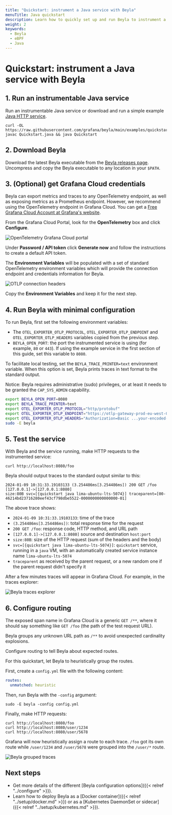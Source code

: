 ```yaml
---
title: "Quickstart: instrument a Java service with Beyla"
menuTitle: Java quickstart
description: Learn how to quickly set up and run Beyla to instrument a Java service
weight: 2
keywords:
  - Beyla
  - eBPF
  - Java
---
```


# Quickstart: instrument a Java service with Beyla

## 1. Run an instrumentable Java service

Run an instrumentable Java service or download and run a simple example [Java HTTP service](https://github.com/grafana/beyla/tree/main/examples/quickstart/java).

```
curl -OL https://raw.githubusercontent.com/grafana/beyla/main/examples/quickstart/java/Quickstart.java
javac Quickstart.java && java Quickstart
```

## 2. Download Beyla

Download the latest Beyla executable from the [Beyla releases page](https://github.com/grafana/beyla/releases). Uncompress and copy the Beyla executable to any location in your `$PATH`.

## 3. (Optional) get Grafana Cloud credentials

Beyla can export metrics and traces to any OpenTelemetry endpoint, as well as exposing metrics as a Prometheus endpoint. However, we recommend using the OpenTelemetry endpoint in Grafana Cloud. You can get a [Free Grafana Cloud Account at Grafana's website](/pricing/).

From the Grafana Cloud Portal, look for the **OpenTelemetry** box and click **Configure**.

![OpenTelemetry Grafana Cloud portal](https://grafana.com/media/docs/grafana-cloud/beyla/quickstart/otel-cloud-portal-box.png)

Under **Password / API token** click **Generate now** and follow the instructions to create a default API token.

The **Environment Variables** will be populated with a set of standard OpenTelemetry environment variables which will provide the connection endpoint and credentials information for Beyla.

![OTLP connection headers](https://grafana.com/media/docs/grafana-cloud/beyla/quickstart/otlp-connection-headers.png)

Copy the **Environment Variables** and keep it for the next step.

## 4. Run Beyla with minimal configuration

To run Beyla, first set the following environment variables:

- The `OTEL_EXPORTER_OTLP_PROTOCOL`, `OTEL_EXPORTER_OTLP_ENDPOINT` and `OTEL_EXPORTER_OTLP_HEADERS` variables copied from the previous step.
- `BEYLA_OPEN_PORT`: the port the instrumented service is using (for example, `80` or `443`). If using the example service in the first section of this guide, set this variable to `8080`.

To facilitate local testing, set the `BEYLA_TRACE_PRINTER=text` environment variable. When this option is set, Beyla prints traces in text format to the standard output.

Notice: Beyla requires administrative (sudo) privileges, or at least it needs to be granted the `CAP_SYS_ADMIN` capability.

```sh
export BEYLA_OPEN_PORT=8080
export BEYLA_TRACE_PRINTER=text
export OTEL_EXPORTER_OTLP_PROTOCOL="http/protobuf"
export OTEL_EXPORTER_OTLP_ENDPOINT="https://otlp-gateway-prod-eu-west-0.grafana.net/otlp"
export OTEL_EXPORTER_OTLP_HEADERS="Authorization=Basic ...your-encoded-credentials..."
sudo -E beyla
```

## 5. Test the service

With Beyla and the service running, make HTTP requests to the instrumented service:

```
curl http://localhost:8080/foo
```

Beyla should output traces to the standard output similar to this:

```
2024-01-09 10:31:33.19103133 (3.254486ms[3.254486ms]) 200 GET /foo [127.0.0.1]->[127.0.0.1:8080]
size:80B svc=[{quickstart java lima-ubuntu-lts-5074}] traceparent=[00-46214bd23716280eef43cf798dbe5522-0000000000000000-01]
```

The above trace shows:

- `2024-01-09 10:31:33.19103133`: time of the trace
- `(3.254486ms[3.254486ms])`: total response time for the request
- `200 GET /foo`: response code, HTTP method, and URL path
- `[127.0.0.1]->[127.0.0.1:8080]` source and destination `host:port`
- `size:80B`: size of the HTTP request (sum of the headers and the body)
- `svc=[{quickstart java lima-ubuntu-lts-5074}]`: `quickstart` service, running in a `java` VM, with an automatically created service instance name `lima-ubuntu-lts-5074`
- `traceparent` as received by the parent request, or a new random one if the parent request didn't specify it

After a few minutes traces will appear in Grafana Cloud. For example, in the traces explorer:

![Beyla traces explorer](https://grafana.com/media/docs/grafana-cloud/beyla/quickstart/trace-generic.png)

## 6. Configure routing

The exposed span name in Grafana Cloud is a generic `GET /**`, where it should say something like `GET /foo` (the path of the
test request URL).

Beyla groups any unknown URL path as `/**` to avoid unexpected cardinality explosions.

Configure routing to tell Beyla about expected routes.

For this quickstart, let Beyla to heuristically group the routes.

First, create a `config.yml` file with the following content:

```yml
routes:
  unmatched: heuristic
```

Then, run Beyla with the `-config` argument:

```
sudo -E beyla -config config.yml
```

Finally, make HTTP requests:

```
curl http://localhost:8080/foo
curl http://localhost:8080/user/1234
curl http://localhost:8080/user/5678
```

Grafana will now heuristically assign a route to each trace. `/foo` got its own route while `/user/1234` and
`/user/5678` were grouped into the `/user/*` route.

![Beyla grouped traces](https://grafana.com/media/docs/grafana-cloud/beyla/quickstart/grouped-traces.png)

## Next steps

- Get more details of the different [Beyla configuration options]({{< relref "../configure" >}}).
- Learn how to deploy Beyla as a [Docker container]({{< relref "../setup/docker.md" >}}) or as a [Kubernetes DaemonSet or sidecar]({{< relref "../setup/kubernetes.md" >}}).
